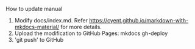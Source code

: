 How to update manual
1. Modify docs/index.md. Refer https://cyent.github.io/markdown-with-mkdocs-material/ for more details.
2. Upload the modification to GitHub Pages: mkdocs gh-deploy
3. 'git push' to GitHub
